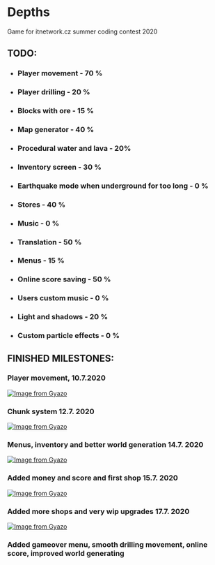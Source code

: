 # Depths

Game for itnetwork.cz summer coding contest 2020

## TODO:
- ### Player movement - 70 %
- ### Player drilling - 20 %
- ### Blocks with ore - 15 %
- ### Map generator - 40 %
- ### Procedural water and lava - 20%
- ### Inventory screen - 30 %
- ### Earthquake mode when underground for too long - 0 %
- ### Stores - 40 %
- ### Music - 0 %
- ### Translation - 50 %
- ### Menus - 15 %
- ### Online score saving - 50 %
- ### Users custom music - 0 %
- ### Light and shadows - 20 %
- ### Custom particle effects - 0 %

## FINISHED MILESTONES:
### Player movement, 10.7.2020
[![Image from Gyazo](https://i.gyazo.com/d38638164b5c2c3a9d511246ca84c409.gif)](https://gyazo.com/d38638164b5c2c3a9d511246ca84c409)

### Chunk system 12.7. 2020
[![Image from Gyazo](https://i.gyazo.com/5902a7f2e57cff661d256ed87862982a.gif)](https://gyazo.com/5902a7f2e57cff661d256ed87862982a)

### Menus, inventory and better world generation 14.7. 2020
[![Image from Gyazo](https://i.gyazo.com/8e36bf28971d37fc6fc3975ee5a23f0d.gif)](https://gyazo.com/8e36bf28971d37fc6fc3975ee5a23f0d)

### Added money and score and first shop 15.7. 2020
[![Image from Gyazo](https://i.gyazo.com/909c2b5c0f79569f464a592adc719c11.gif)](https://gyazo.com/909c2b5c0f79569f464a592adc719c11)

### Added more shops and very wip upgrades 17.7. 2020
[![Image from Gyazo](https://i.gyazo.com/51677b347992c424ce7b9180a1f318f2.gif)](https://gyazo.com/51677b347992c424ce7b9180a1f318f2)

### Added gameover menu, smooth drilling movement, online score, improved world generating